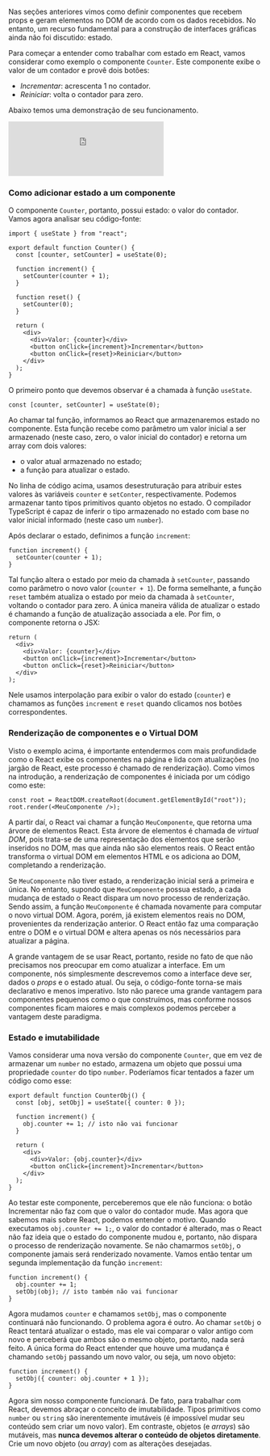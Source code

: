 Nas seções anteriores vimos como definir componentes que recebem props e geram elementos no DOM de acordo com os dados recebidos.
No entanto, um recurso fundamental para a construção de interfaces gráficas ainda não foi discutido: estado.

Para começar a entender como trabalhar com estado em React, vamos considerar como exemplo o componente `Counter`.
Este componente exibe o valor de um contador e provê dois botões:

- _Incrementar_: acrescenta 1 no contador.
- _Reiniciar_: volta o contador para zero.

Abaixo temos uma demonstração de seu funcionamento.

<iframe src="https://cralmg-react-counter.stackblitz.io/" style="border:4px solid #ddd; width:300px; height:100px"></iframe>

### Como adicionar estado a um componente

O componente `Counter`, portanto, possui estado: o valor do contador.
Vamos agora analisar seu código-fonte:

```tsx
import { useState } from "react";

export default function Counter() {
  const [counter, setCounter] = useState(0);

  function increment() {
    setCounter(counter + 1);
  }

  function reset() {
    setCounter(0);
  }

  return (
    <div>
      <div>Valor: {counter}</div>
      <button onClick={increment}>Incrementar</button>
      <button onClick={reset}>Reiniciar</button>
    </div>
  );
}
```

O primeiro ponto que devemos observar é a chamada à função `useState`.

```tsx
const [counter, setCounter] = useState(0);
```

Ao chamar tal função, informamos ao React que armazenaremos estado no componente.
Esta função recebe como parâmetro um valor inicial a ser armazenado (neste caso, zero, o valor inicial do contador) e retorna um array com dois valores:

- o valor atual armazenado no estado;
- a função para atualizar o estado.

No linha de código acima, usamos desestruturação para atribuir estes valores às variáveis `counter` e `setConter`, respectivamente.
Podemos armazenar tanto tipos primitivos quanto objetos no estado.
O compilador TypeScript é capaz de inferir o tipo armazenado no estado com base no valor inicial informado (neste caso um `number`).

Após declarar o estado, definimos a função `increment`:

```tsx
function increment() {
  setCounter(counter + 1);
}
```

Tal função altera o estado por meio da chamada à `setCounter`, passando como parâmetro o novo valor (`counter + 1`).
De forma semelhante, a função `reset` também atualiza o estado por meio da chamada à `setCounter`, voltando o contador para zero.
A única maneira válida de atualizar o estado é chamando a função de atualização associada a ele.
Por fim, o componente retorna o JSX:

```tsx
return (
  <div>
    <div>Valor: {counter}</div>
    <button onClick={increment}>Incrementar</button>
    <button onClick={reset}>Reiniciar</button>
  </div>
);
```

Nele usamos interpolação para exibir o valor do estado (`counter`) e chamamos as funções `increment` e `reset` quando clicamos nos botões correspondentes.

### Renderização de componentes e o Virtual DOM

Visto o exemplo acima, é importante entendermos com mais profundidade como o React exibe os componentes na página e lida com atualizações (no jargão de React, este processo é chamado de renderização).
Como vimos na introdução, a renderização de componentes é iniciada por um código como este:

```tsx
const root = ReactDOM.createRoot(document.getElementById("root"));
root.render(<MeuComponente />);
```

A partir daí, o React vai chamar a função `MeuComponente`, que retorna uma árvore de elementos React.
Esta árvore de elementos é chamada de _virtual DOM_, pois trata-se de uma representação dos elementos que serão inseridos no DOM, mas que ainda não são elementos reais.
O React então transforma o virtual DOM em elementos HTML e os adiciona ao DOM, completando a renderização.

Se `MeuComponente` não tiver estado, a renderização inicial será a primeira e única.
No entanto, supondo que `MeuComponente` possua estado, a cada mudança de estado o React dispara um novo processo de renderização.
Sendo assim, a função `MeuComponente` é chamada novamente para computar o novo virtual DOM.
Agora, porém, já existem elementos reais no DOM, provenientes da renderização anterior.
O React então faz uma comparação entre o DOM e o virtual DOM e altera apenas os nós necessários para atualizar a página.

A grande vantagem de se usar React, portanto, reside no fato de que não precisamos nos preocupar em como atualizar a interface.
Em um componente, nós simplesmente descrevemos como a interface deve ser, dados o _props_ e o estado atual.
Ou seja, o código-fonte torna-se mais declarativo e menos imperativo.
Isto não parece uma grande vantagem para componentes pequenos como o que construímos, mas conforme nossos componentes ficam maiores e mais complexos podemos perceber a vantagem deste paradigma.

### Estado e imutabilidade

Vamos considerar uma nova versão do componente `Counter`, que em vez de armazenar um `number` no estado, armazena um objeto que possui uma propriedade `counter` do tipo `number`.
Poderíamos ficar tentados a fazer um código como esse:

```tsx
export default function CounterObj() {
  const [obj, setObj] = useState({ counter: 0 });

  function increment() {
    obj.counter += 1; // isto não vai funcionar
  }

  return (
    <div>
      <div>Valor: {obj.counter}</div>
      <button onClick={increment}>Incrementar</button>
    </div>
  );
}
```

Ao testar este componente, perceberemos que ele não funciona: o botão Incrementar não faz com que o valor do contador mude.
Mas agora que sabemos mais sobre React, podemos entender o motivo.
Quando executamos `obj.counter += 1;`, o valor do contador é alterado, mas o React não faz ideia que o estado do componente mudou e, portanto, não dispara o processo de renderização novamente.
Se não chamarmos `setObj`, o componente jamais será renderizado novamente.
Vamos então tentar um segunda implementação da função `increment`:

```tsx
function increment() {
  obj.counter += 1;
  setObj(obj); // isto também não vai funcionar
}
```

Agora mudamos `counter` e chamamos `setObj`, mas o componente continuará não funcionando.
O problema agora é outro.
Ao chamar `setObj` o React tentará atualizar o estado, mas ele vai comparar o valor antigo com novo e perceberá que ambos são o mesmo objeto, portanto, nada será feito.
A única forma do React entender que houve uma mudança é chamando `setObj` passando um novo valor, ou seja, um novo objeto:

```tsx
function increment() {
  setObj({ counter: obj.counter + 1 });
}
```

Agora sim nosso componente funcionará.
De fato, para trabalhar com React, devemos abraçar o conceito de imutabilidade.
Tipos primitivos como `number` ou `string` são inerentemente imutáveis (é impossível mudar seu conteúdo sem criar um novo valor).
Em contraste, objetos (e _arrays_) são mutáveis, mas **nunca devemos alterar o conteúdo de objetos diretamente**.
Crie um novo objeto (ou _array_) com as alterações desejadas.
